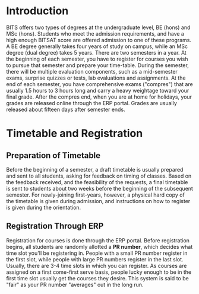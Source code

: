 <!-- TITLE: Academics at BITS Hyderabad -->
<!-- SUBTITLE: A description of how the undergraduate degrees at BITS Hyderabad, BE (hons) and MSc (hons) work.  -->
# Introduction
BITS offers two types of degrees at the undergraduate level, BE (hons) and MSc (hons). Students who meet the admission requirements, and have a high enough BITSAT score are offered admission to one of these programs. A BE degree generally takes four years of study on campus, while an MSc degree (dual degree) takes 5 years. There are two semesters in a year. At the beginning of each semester, you have to register for courses you wish to pursue that semester and prepare your time-table. During the semester, there will be multiple evaluation components, such as a mid-semester exams, surprise quizzes or tests, lab evaluations and assignments. At the end of each semester, you have comprehensive exams ("compres") that are usually 1.5 hours to 3 hours long and carry a heavy weightage toward your final grade. After the compres end, when you are at home for holidays, your grades are released online through the ERP portal. Grades are usually released about fifteen days after semester ends.

# Timetable and Registration
## Preparation of Timetable
Before the beginning of a semester, a draft timetable is usually prepared and sent to all students, asking for feedback on timing of classes. Based on the feedback received, and the feasibility of the requests, a final timetable is sent to students about two weeks before the beginning of the subsequent semester. For newly-joining first-years, however, a physical hard copy of the timetable is given during admission, and instructions on how to register is given during the orientation.

## Registration Through ERP
Registration for courses is done through the ERP portal. Before registration begins, all students are randomly allotted a **PR number**, which decides what time slot you'll be registering in. People with a small PR number register in the first slot, while people with large PR numbers register in the last slot. Usually, there are 3-4 time slots in which you can register. As courses are assigned on a first come-first serve basis, people lucky enough to be in the first time slot usually get the courses they desire. This system is said to be "fair" as your PR number "averages" out in the long run.